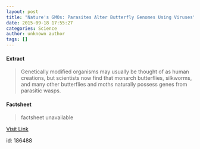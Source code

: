 ```yaml
---
layout: post
title: "Nature's GMOs: Parasites Alter Butterfly Genomes Using Viruses"
date: 2015-09-18 17:55:27
categories: Science
author: unknown author
tags: []
---
```



#### Extract
>Genetically modified organisms may usually be thought of as human creations, but scientists now find that monarch butterflies, silkworms, and many other butterflies and moths naturally possess genes from parasitic wasps.

#### Factsheet
>factsheet unavailable

[Visit Link](http://www.livescience.com/52225-parasites-viruses-genetically-modify-butterflies.html)

id:  186488
